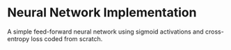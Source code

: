 # Neural Network Implementation

A simple feed-forward neural network using sigmoid activations and cross-entropy loss coded from scratch. 
